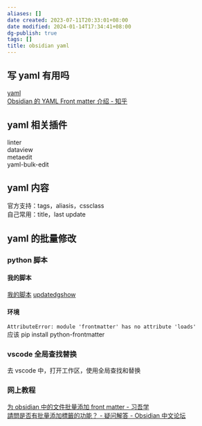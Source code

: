 ```yaml
---
aliases: []
date created: 2023-07-11T20:33:01+08:00
date modified: 2024-01-14T17:34:41+08:00
dg-publish: true
tags: []
title: obsidian yaml
---
```


## 写 yaml 有用吗
[yaml](../../../3%20计算机/编程语言和语法/yaml.md)  
[Obsidian 的 YAML Front matter 介绍 - 知乎](https://zhuanlan.zhihu.com/p/370113792)
## yaml 相关插件
linter  
dataview  
metaedit  
yaml-bulk-edit  
## yaml 内容
官方支持：tags，aliasis，cssclass  
自己常用：title，last update
## yaml 的批量修改
### python 脚本
#### 我的脚本
[我的脚本](../../../resources/Scripts/20230711edit_yaml/edit_label.py)
[updatedgshow](../../../resources/Scripts/20240113updateYAML/updatedgshow.py)
#### 环境
`AttributeError: module 'frontmatter' has no attribute 'loads'`  
应该 pip install python-frontmatter
### vscode 全局查找替换
去 vscode 中，打开工作区，使用全局查找和替换
### 网上教程
[为 obsidian 中的文件批量添加 front matter - 习吾学](https://xwlearn.com/howto-add-frontmatter-in-batch-for-files-in-obsidian/)  
[請問是否有批量添加標籤的功能？ - 疑问解答 - Obsidian 中文论坛](https://forum-zh.obsidian.md/t/topic/6442)
